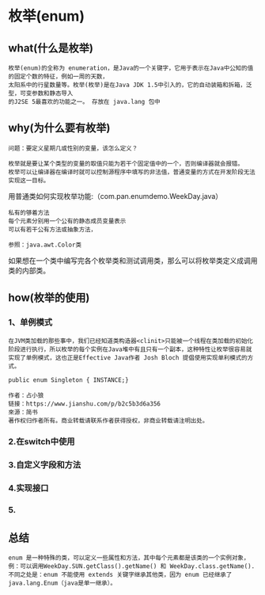 # 枚举(enum)
## what(什么是枚举)
    枚举(enum)的全称为 enumeration，是Java的一个关键字，它用于表示在Java中公知的值的固定个数的特征，例如一周的天数，
    太阳系中的行星数量等。枚举(枚举)是在Java JDK 1.5中引入的，它的自动装箱和拆箱，泛型，可变参数和静态导入
    的J2SE 5最喜欢的功能之一。 存放在 java.lang 包中
## why(为什么要有枚举)
    问题：要定义星期几或性别的变量，该怎么定义？
    
    枚举就是要让某个类型的变量的取值只能为若干个固定值中的一个，否则编译器就会报错。
    枚举可以让编译器在编译时就可以控制源程序中填写的非法值，普通变量的方式在开发阶段无法实现这一目标。

用普通类如何实现枚举功能:（com.pan.enumdemo.WeekDay.java）    
    
    私有的够着方法
    每个元素分别用一个公有的静态成员变量表示
    可以有若干公有方法或抽象方法，
    
    参照：java.awt.Color类
    
如果想在一个类中编写完各个枚举类和测试调用类，那么可以将枚举类定义成调用类的内部类。    

## how(枚举的使用)
### 1、单例模式
    在JVM类加载的那些事中，我们已经知道类构造器<clinit>只能被一个线程在类加载的初始化阶段进行执行，所以枚举的每个实例在Java堆中有且只有一个副本，这种特性让枚举很容易就实现了单例模式，这也正是Effective Java作者 Josh Bloch 提倡使用实现单利模式的方式。
    
    public enum Singleton { INSTANCE;}
    
    作者：占小狼
    链接：https://www.jianshu.com/p/b2c5b3d6a356
    來源：简书
    著作权归作者所有。商业转载请联系作者获得授权，非商业转载请注明出处。
### 2.在switch中使用

### 3.自定义字段和方法

### 4.实现接口

### 5.

## 总结

    enum 是一种特殊的类，可以定义一些属性和方法，其中每个元素都是该类的一个实例对象，
    例：可以调用WeekDay.SUN.getClass().getName() 和 WeekDay.class.getName().
    不同之处是：enum 不能使用 extends 关键字继承其他类，因为 enum 已经继承了 java.lang.Enum（java是单一继承）。